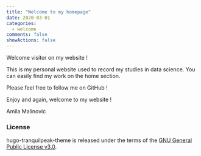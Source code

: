 ```yaml
---
title: "Welcome to my homepage"
date: 2020-03-01
categories:
  - welcome
comments: false
showActions: false
---
```


Welcome visitor on my website !

This is my personal website used to record my studies in data science.
You can easily find my work on the home section.

Please feel free to follow me on GitHub !

Enjoy and again, welcome to my website !

Amila Malinovic

<!--more-->

### License

hugo-tranquilpeak-theme is released under the terms of the [GNU General Public License v3.0](https://github.com/kakawait/hugo-tranquilpeak-theme/blob/master/LICENSE).
